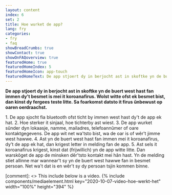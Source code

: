 ```yaml
---
layout: content
index: 6
set: 2
title: Hoe wurket de app?
lang: fry
categories:
- fry
- faq
showBreadCrumbs: true
showContact: true
showOnFAQoverview: true
featuredHome: true
featuredHomeIndex: 5
featuredHomeIcon: app-touch
featuredHomeText: De app stjoert dy in berjocht ast in skoftke yn de buert west hast fan immen dy't besmet is mei it koroanafirus.
---
```


**De app stjoert dy in berjocht ast in skoftke yn de buert west hast fan immen dy't besmet is mei it koroanafirus. Wolst witte ofst ek besmet bist, dan kinst dy fergees teste litte. Sa foarkomst datsto it firus ûnbewust op oaren oerdraachst.** 

<div class="md-timeline" markdown="1">
1. De app sjocht fia bluetooth ofst ticht by immen west hast dy't de app ek hat.
2. Hoe sterker it sinjaal, hoe tichterby ast wiest.
3. De app wurket sûnder dyn lokaasje, namme, mailadres, telefoannûmer of oare kontaktgegevens. De app wit net wa'tsto bist, wa de oar is of wêr't jimme west hawwe.
4. Ast yn de buert west hast fan immen mei it koroanafirus, dy't de app ek hat, dan krigest letter in melding fan de app.
5. Ast sels it koroanafirus krigest, kinst dat (frijwillich) yn de app witte litte. Dan warskôget de app de minsken dêr'tsto  kontakt mei hân hast. Yn de melding stiet allinne mar wannear't sy yn de buert west hawwe fan in besmet persoan. Net wa't dat is en wêr't sy dy persoan tsjin kommen binne.
</div>

[comment]: <> This include below is a video.
{% include components/mediaelement.html key="2020-10-07-video-hoe-werkt-het" width="100%" height="394" %}
